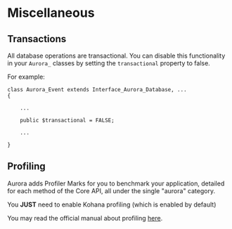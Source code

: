 # Miscellaneous

## Transactions

All database operations are transactional. You can disable this functionality
in your `Aurora_` classes by setting the `transactional` property to false.

For example:

	class Aurora_Event extends Interface_Aurora_Database, ...
	{

		...

		public $transactional = FALSE;

		...

	}

## Profiling

Aurora adds Profiler Marks for you to benchmark your application, detailed for
each method of the Core API, all under the single "aurora" category.

You **JUST** need to enable Kohana profiling (which is enabled by default)

You may read the official manual about profiling [here](../kohana/profiling).